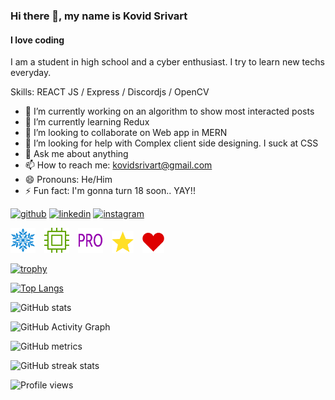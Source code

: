 ### Hi there 👋, my name is Kovid Srivart
#### I love coding
I am a student in high school and a cyber enthusiast. I try to learn new techs everyday.

Skills: REACT JS / Express / Discordjs / OpenCV

- 🔭 I’m currently working on  an algorithm to show most interacted posts 
- 🌱 I’m currently learning Redux 
- 👯 I’m looking to collaborate on Web app in MERN 
- 🤔 I’m looking for help with Complex client side designing. I suck at CSS 
- 💬 Ask me about anything 
- 📫 How to reach me: kovidsrivart@gmail.com 
- 😄 Pronouns: He/Him 
- ⚡ Fun fact: I'm gonna turn 18 soon.. YAY!! 


[<img src='https://cdn.jsdelivr.net/npm/simple-icons@3.0.1/icons/github.svg' alt='github' height='40'>](https://github.com/kovidsrivart)  [<img src='https://cdn.jsdelivr.net/npm/simple-icons@3.0.1/icons/linkedin.svg' alt='linkedin' height='40'>](https://www.linkedin.com/in/kovidsrivart/)  [<img src='https://cdn.jsdelivr.net/npm/simple-icons@3.0.1/icons/instagram.svg' alt='instagram' height='40'>](https://www.instagram.com/programming_freak28/)  

<a href='https://archiveprogram.github.com/'><img src='https://raw.githubusercontent.com/acervenky/animated-github-badges/master/assets/acbadge.gif' width='40' height='40'></a> <a href='https://docs.github.com/en/developers'><img src='https://raw.githubusercontent.com/acervenky/animated-github-badges/master/assets/devbadge.gif' width='40' height='40'></a> <a href='https://github.com/pricing'><img src='https://raw.githubusercontent.com/acervenky/animated-github-badges/master/assets/pro.gif' width='40' height='40'></a> <a href='https://stars.github.com/'><img src='https://raw.githubusercontent.com/acervenky/animated-github-badges/master/assets/starbadge.gif' width='35' height='35'></a> <a href='https://docs.github.com/en/github/supporting-the-open-source-community-with-github-sponsors'><img src='https://raw.githubusercontent.com/acervenky/animated-github-badges/master/assets/sponsorbadge.gif' width='35' height='35'></a> 

[![trophy](https://github-profile-trophy.vercel.app/?username=kovidsrivart)](https://github.com/ryo-ma/github-profile-trophy)

[![Top Langs](https://github-readme-stats.vercel.app/api/top-langs/?username=kovidsrivart)](https://github.com/anuraghazra/github-readme-stats)

![GitHub stats](https://github-readme-stats.vercel.app/api?username=kovidsrivart&show_icons=true)  

![GitHub Activity Graph](https://activity-graph.herokuapp.com/graph?username=kovidsrivart)  

![GitHub metrics](https://metrics.lecoq.io/kovidsrivart)  

![GitHub streak stats](https://github-readme-streak-stats.herokuapp.com/?user=kovidsrivart)  

![Profile views](https://gpvc.arturio.dev/kovidsrivart)  

